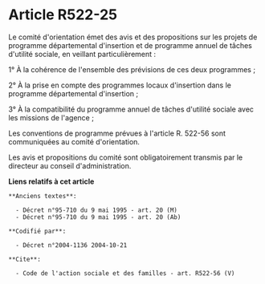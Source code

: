 # Article R522-25

Le comité d'orientation émet des avis et des propositions sur les projets de programme départemental d'insertion et de
programme annuel de tâches d'utilité sociale, en veillant particulièrement :

1° À la cohérence de l'ensemble des prévisions de ces deux programmes ;

2° À la prise en compte des programmes locaux d'insertion dans le programme départemental d'insertion ;

3° À la compatibilité du programme annuel de tâches d'utilité sociale avec les missions de l'agence ;

Les conventions de programme prévues à l'article R. 522-56 sont communiquées au comité d'orientation.

Les avis et propositions du comité sont obligatoirement transmis par le directeur au conseil d'administration.

**Liens relatifs à cet article**

	**Anciens textes**:

	  - Décret n°95-710 du 9 mai 1995 - art. 20 (M)
	  - Décret n°95-710 du 9 mai 1995 - art. 20 (Ab)

	**Codifié par**:

	  - Décret n°2004-1136 2004-10-21

	**Cite**:

	  - Code de l'action sociale et des familles - art. R522-56 (V)
